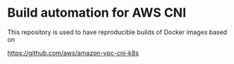 <!--

    TODO:

    - Add the project to the CircleCI:
      https://circleci.com/setup-project/gh/giantswarm/REPOSITORY_NAME

    - Import RELEASE_TOKEN variable from template repository for the builds:
      https://circleci.com/gh/giantswarm/REPOSITORY_NAME/edit#env-vars

    - Change the badge (with style=shield):
      https://circleci.com/gh/giantswarm/REPOSITORY_NAME/edit#badges
      If this is a private repository token with scope `status` will be needed.

    - Run `devctl replace -i "REPOSITORY_NAME" "$(basename $(git rev-parse --show-toplevel))" *.md`
      and commit your changes.

    - If the repository is public consider adding godoc badge. This should be
      the first badge separated with a single space.
      [![GoDoc](https://godoc.org/github.com/giantswarm/REPOSITORY_NAME?status.svg)](http://godoc.org/github.com/giantswarm/REPOSITORY_NAME)

-->


# Build automation for AWS CNI

This repository is used to have reproducible builds of Docker images based on 

https://github.com/aws/amazon-vpc-cni-k8s
